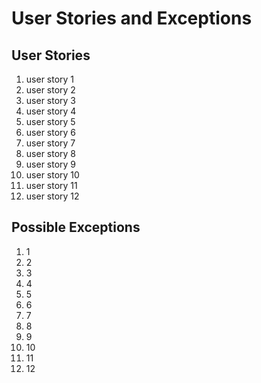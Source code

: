 # User Stories and Exceptions
## User Stories
1. user story 1
2. user story 2
3. user story 3
4. user story 4
5. user story 5
6. user story 6
7. user story 7
8. user story 8
9. user story 9
10. user story 10
11. user story 11
12. user story 12

## Possible Exceptions
1. 1
2. 2
3. 3
4. 4
5. 5
6. 6
7. 7
8. 8
9. 9
10. 10
11. 11
12. 12
